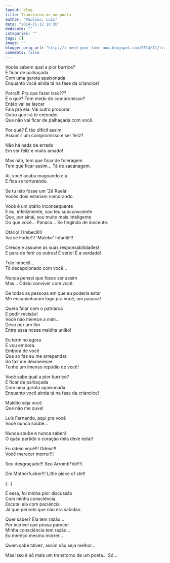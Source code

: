 ```yaml
---
layout: blog
title: Transtorno de um poeta
author: "Paulino, Luís"
date: "2014-11-12 18:30"
dedicate: ""
categories: ""
tags: []
image: ""
blogger_orig_url: "http://i-need-your-love-now.blogspot.com/2014/11/transtorno-de-um-poeta.html"
comments: false
---
```


Vocês sabem qual a pior burrice?\
É ficar de palhaçada\
Com uma garota apaixonada\
Enquanto você ainda tá na fase da criancice!

Porra!!! Pra que fazer isso???\
É o que? Tem medo do compromisso?\
Então vai se lascar\
Fala pra ela: Vai outro procurar.\
Outro que irá te entender\
Que não vai ficar de palhaçada com você.

Por quê? É tão difícil assim\
Assumir um compromisso e ser feliz?

Não há nada de errado\
Em ser feliz e muito amado!

Mas não, tem que ficar de fuleragem\
Tem que ficar assim... Tá de sacanagem.

Aí, você acaba magoando ela\
E fica se torturando.

Se tu não fosse um 'Zé Ruela'\
Vocês dois estariam namorando.

Você é um otário inconsequente\
E eu, infelizmente, sou teu subconsciente\
Que, por sinal, sou muito mais inteligente\
Do que você... Panaca... Se fingindo de inocente.

Otário!!! Imbecil!!!\
Vai se Foder!!! 'Muleke' Infantil!!!

Cresce e assume as suas responsabilidades!\
E para de ferir os outros! É sério! É a verdade!

Tolo imbecil...\
Tô decepcionado com você...

Nunca pensei que fosse ser assim\
Mas... Odeio conviver com você.

De todas as pessoas em que eu poderia estar\
Me encaminharam logo pra você, um panaca!

Quero falar com o patriarca\
E pedir recisão!\
Você não merece a mim...\
Devo por um fim\
Entre essa nossa maldita união!

Eu termino agora\
E vou embora.\
Embora de você\
Que só faz eu me arrepender.\
Só faz me desmerecer\
Tenho um imenso repúdio de você!

Você sabe qual a pior burrice?\
É ficar de palhaçada\
Com uma garota apaixonada\
Enquanto você ainda tá na fase da criancice!

Maldito seja você\
Que não me ouve!

Luís Fernando, aqui pra você\
Você nunca soube...

Nunca soube e nunca saberá\
O quão partido o coração dela deve estar!

Eu odeio você!!! Odeio!!!\
Você merecer morrer!!!

Seu desgraçado!!! Seu Arromb\*do!!!\

Die Motherfucker!!! Little piece of shit!

(...)

E essa, foi minha pior discussão\
Com minha consciência.\
Escutei ela com paciência\
Já que percebi que não era sabidão.

Quer saber? Ela tem razão...\
Por incrível que possa parecer\
Minha consciência tem razão...\
Eu mereço mesmo morrer...

Quem sabe talvez, assim não seja melhor...

Mas isso é só mais um transtorno de um poeta... Só...
